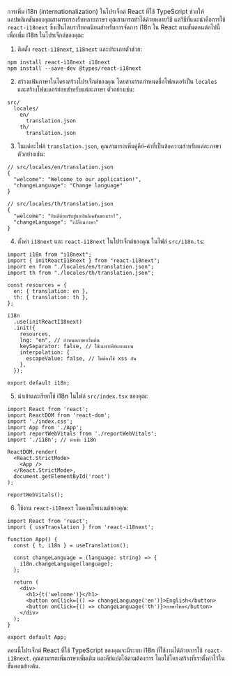 <p>การเพิ่ม i18n (internationalization) ในโปรเจ็กต์ React ที่ใช้ TypeScript ช่วยให้แอปพลิเคชันของคุณสามารถรองรับหลายภาษา คุณสามารถทำได้ด้วยหลายวิธี แต่วิธีที่แนะนำคือการใช้ <code>react-i18next</code> ซึ่งเป็นไลบรารียอดนิยมสำหรับการจัดการ i18n ใน React ตามขั้นตอนต่อไปนี้เพื่อเพิ่ม i18n ในโปรเจ็กต์ของคุณ:</p>

<ol>
	<li>ติดตั้ง <code>react-i18next</code>, <code>i18next</code> และประเภทตัวช่วย:</li>
</ol>

<pre>
<code class="language-bash">npm install react-i18next i18next
npm install --save-dev @types/react-i18next</code></pre>

<ol start="2">
	<li>สร้างแฟ้มภาษาในโครงสร้างโปรเจ็กต์ของคุณ โดยสามารถกำหนดชื่อโฟลเดอร์เป็น <code>locales</code> และสร้างโฟลเดอร์ย่อยสำหรับแต่ละภาษา ตัวอย่างเช่น:</li>
</ol>

<pre>
<code>src/
  locales/
    en/
      translation.json
    th/
      translation.json
</code></pre>

<ol start="3">
	<li>ในแต่ละไฟล์ <code>translation.json</code>, คุณสามารถเพิ่มคู่คีย์-ค่าที่เป็นข้อความสำหรับแต่ละภาษา ตัวอย่างเช่น:</li>
</ol>

<pre>
<code class="language-json">// src/locales/en/translation.json
{
  "welcome": "Welcome to our application!",
  "changeLanguage": "Change language"
}

// src/locales/th/translation.json
{
  "welcome": "ยินดีต้อนรับสู่แอปพลิเคชันของเรา!",
  "changeLanguage": "เปลี่ยนภาษา"
}
</code></pre>

<ol start="4">
	<li>ตั้งค่า <code>i18next</code> และ <code>react-i18next</code> ในโปรเจ็กต์ของคุณ ในไฟล์ <code>src/i18n.ts</code>:</li>
</ol>

<pre>
<code class="language-javascript">import i18n from "i18next";
import { initReactI18next } from "react-i18next";
import en from "./locales/en/translation.json";
import th from "./locales/th/translation.json";

const resources = {
  en: { translation: en },
  th: { translation: th },
};

i18n
  .use(initReactI18next)
  .init({
    resources,
    lng: "en", // กำหนดภาษาเริ่มต้น
    keySeparator: false, // ใช้เฉพาะคีย์แบบแบน
    interpolation: {
      escapeValue: false, // ไม่ต้องใช้ xss กัน
    },
  });

export default i18n;
</code></pre>

<ol start="5">
	<li>นำเข้าและเรียกใช้ i18n ในไฟล์ <code>src/index.tsx</code> ของคุณ:</li>
</ol>

<pre>
<code class="language-javascript">import React from 'react';
import ReactDOM from 'react-dom';
import './index.css';
import App from './App';
import reportWebVitals from './reportWebVitals';
import './i18n'; // นำเข้า i18n

ReactDOM.render(
  &lt;React.StrictMode&gt;
    &lt;App /&gt;
  &lt;/React.StrictMode&gt;,
  document.getElementById('root')
);

reportWebVitals();
</code></pre>

<ol start="6">
	<li>ใช้งาน <code>react-i18next</code> ในคอมโพเนนต์ของคุณ:</li>
</ol>

<pre>
<code class="language-javascript">import React from 'react';
import { useTranslation } from 'react-i18next';

function App() {
  const { t, i18n } = useTranslation();

  const changeLanguage = (language: string) =&gt; {
    i18n.changeLanguage(language);
  };

  return (
    &lt;div&gt;
      &lt;h1&gt;{t('welcome')}&lt;/h1&gt;
      &lt;button onClick={() =&gt; changeLanguage('en')}&gt;English&lt;/button&gt;
      &lt;button onClick={() =&gt; changeLanguage('th')}&gt;ภาษาไทย&lt;/button&gt;
    &lt;/div&gt;
  );
}

export default App;
</code></pre>

<p>ตอนนี้โปรเจ็กต์ React ที่ใช้ TypeScript ของคุณจะมีระบบ i18n ที่ใช้งานได้ด้วยการใช้ <code>react-i18next</code>. คุณสามารถเพิ่มภาษาเพิ่มเติม และคีย์แปลได้ตามต้องการ โดยใช้โครงสร้างที่เราตั้งค่าไว้ในขั้นตอนข้างต้น.</p>
